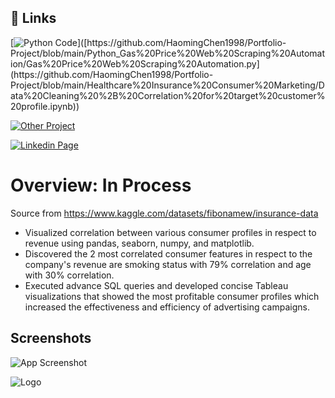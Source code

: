 
## 🔗 Links
  

  
  [![Python Code]([https://github.com/HaomingChen1998/Portfolio-Project/blob/main/Python_Gas%20Price%20Web%20Scraping%20Automation/Gas%20Price%20Web%20Scraping%20Automation.py](https://github.com/HaomingChen1998/Portfolio-Project/blob/main/Healthcare%20Insurance%20Consumer%20Marketing/Data%20Cleaning%20%2B%20Correlation%20for%20target%20customer%20profile.ipynb))]([https://github.com/HaomingChen1998/Portfolio-Project/blob/main/Python_Gas%20Price%20Web%20Scraping%20Automation/Gas%20Price%20Web%20Scraping%20Automation.py](https://github.com/HaomingChen1998/Portfolio-Project/blob/main/Healthcare%20Insurance%20Consumer%20Marketing/Data%20Cleaning%20%2B%20Correlation%20for%20target%20customer%20profile.ipynb))

  [![Other Project](https://github.com/HaomingChen1998/Portfolio-Project)](https://github.com/HaomingChen1998/Portfolio-Project/)
  
  [![Linkedin Page](https://www.linkedin.com/in/haomingchen1998/)](https://www.linkedin.com/in/haomingchen1998/)

# Overview: In Process
Source from https://www.kaggle.com/datasets/fibonamew/insurance-data
- Visualized correlation between various consumer profiles in respect to revenue using pandas, seaborn, numpy, and
matplotlib.
- Discovered the 2 most correlated consumer features in respect to the company's revenue are smoking status with
79% correlation and age with 30% correlation.
- Executed advance SQL queries and developed concise Tableau visualizations that showed the most profitable
consumer profiles which increased the effectiveness and efficiency of advertising campaigns.
## Screenshots

![App Screenshot](https://imgur.com/a/Ml7NSrC)


![Logo](https://imgur.com/a/Ml7NSrC)

